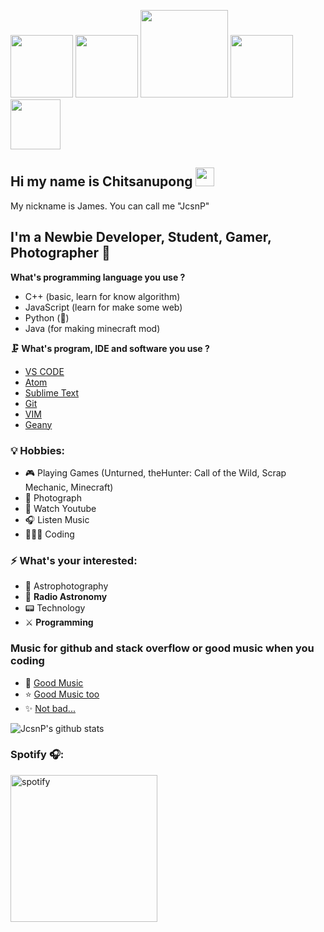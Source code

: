 <p style="center">
    <img src="https://github.githubassets.com/images/mona-whisper.gif" width="100 px">
    <img src="https://rapidapi.com/blog/wp-content/uploads/2017/01/octocat.gif" width="100 px">
    <img src="https://i.pinimg.com/originals/76/fb/b4/76fbb42d1fb0d651275d3bac94812de8.gif" width="140 px">
    <img src="https://media.tenor.com/images/b60f2d8177b06816c855ec99fc1c52ca/tenor.gif" width="100 px">
    <img src="https://media.tenor.com/images/a9adda18a785b1cb85eec04517d99178/tenor.gif" width="80 px">
</ p>

## Hi my name is Chitsanupong <img src="https://raw.githubusercontent.com/MartinHeinz/MartinHeinz/master/wave.gif" width="30px">
My nickname is James. You can call me "JcsnP"
<br />

## I'm a Newbie Developer, Student, Gamer, Photographer 📸

**What's programming language you use ?**
- C++ (basic, learn for know algorithm)
- JavaScript (learn for make some web)
- Python (🐍)
- Java (for making minecraft mod)

**🗜 What's program, IDE and software you use ?**
- [VS CODE](https://code.visualstudio.com/)
- [Atom](https://atom.io/)
- [Sublime Text](https://www.sublimetext.com/)
- [Git](https://git-scm.com/downloads)
- [VIM](https://www.vim.org/)
- [Geany](https://www.geany.org/)

### 💡 Hobbies:
- 🎮 Playing Games (Unturned, theHunter: Call of the Wild, Scrap Mechanic, Minecraft)
- 📸 Photograph
- 🔎 Watch Youtube
- 🎧 Listen Music
- 👨🏼‍💻 Coding
  
### ⚡ What's your interested:
- 🔭 Astrophotography
- 📡 **Radio Astronomy**
- 📟 Technology
- ⚔️ **Programming**

### Music for github and stack overflow or good music when you coding
- 🌟 [Good Music](https://www.youtube.com/watch?v=U06jlgpMtQs)
- ⭐️ [Good Music too](https://www.youtube.com/watch?v=o8-Bj5ACAMw)
- ✨ [Not bad...](https://www.youtube.com/watch?v=YiloegUaxwk)


<!--🏆 Stat-->
![JcsnP's github stats](https://github-readme-stats.vercel.app/api?username=JcsnP&show_icons=true&theme=dark)

<!--🎧 Spotify -->

### Spotify 🎧:
<a target="_blank" href="#"><img alt="spotify" width="235px" src="https://spotify-github-profile.vercel.app/api/view?uid=03p7i4h07gxipvtb2mmhp9z4y&cover_image=true" />

[twitter]: https://twitter.com/James_JcsnP 
[instagram]: https://www.instagram.com/jcsnp__photography/?hl=th
